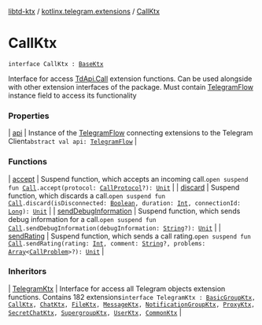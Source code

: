 [libtd-ktx](../../index.md) / [kotlinx.telegram.extensions](../index.md) / [CallKtx](./index.md)

# CallKtx

`interface CallKtx : `[`BaseKtx`](../-base-ktx/index.md)

Interface for access [TdApi.Call](https://tdlibx.github.io/td/docs/org/drinkless/td/libcore/telegram/TdApi.Call.html) extension functions. Can be used alongside with other extension
interfaces of the package. Must contain [TelegramFlow](../../kotlinx.telegram.core/-telegram-flow/index.md) instance field to access its functionality

### Properties

| [api](api.md) | Instance of the [TelegramFlow](../../kotlinx.telegram.core/-telegram-flow/index.md) connecting extensions to the Telegram Client`abstract val api: `[`TelegramFlow`](../../kotlinx.telegram.core/-telegram-flow/index.md) |

### Functions

| [accept](accept.md) | Suspend function, which accepts an incoming call.`open suspend fun `[`Call`](https://tdlibx.github.io/td/docs/org/drinkless/td/libcore/telegram/TdApi.Call.html)`.accept(protocol: `[`CallProtocol`](https://tdlibx.github.io/td/docs/org/drinkless/td/libcore/telegram/TdApi.CallProtocol.html)`?): `[`Unit`](https://kotlinlang.org/api/latest/jvm/stdlib/kotlin/-unit/index.html) |
| [discard](discard.md) | Suspend function, which discards a call.`open suspend fun `[`Call`](https://tdlibx.github.io/td/docs/org/drinkless/td/libcore/telegram/TdApi.Call.html)`.discard(isDisconnected: `[`Boolean`](https://kotlinlang.org/api/latest/jvm/stdlib/kotlin/-boolean/index.html)`, duration: `[`Int`](https://kotlinlang.org/api/latest/jvm/stdlib/kotlin/-int/index.html)`, connectionId: `[`Long`](https://kotlinlang.org/api/latest/jvm/stdlib/kotlin/-long/index.html)`): `[`Unit`](https://kotlinlang.org/api/latest/jvm/stdlib/kotlin/-unit/index.html) |
| [sendDebugInformation](send-debug-information.md) | Suspend function, which sends debug information for a call.`open suspend fun `[`Call`](https://tdlibx.github.io/td/docs/org/drinkless/td/libcore/telegram/TdApi.Call.html)`.sendDebugInformation(debugInformation: `[`String`](https://kotlinlang.org/api/latest/jvm/stdlib/kotlin/-string/index.html)`?): `[`Unit`](https://kotlinlang.org/api/latest/jvm/stdlib/kotlin/-unit/index.html) |
| [sendRating](send-rating.md) | Suspend function, which sends a call rating.`open suspend fun `[`Call`](https://tdlibx.github.io/td/docs/org/drinkless/td/libcore/telegram/TdApi.Call.html)`.sendRating(rating: `[`Int`](https://kotlinlang.org/api/latest/jvm/stdlib/kotlin/-int/index.html)`, comment: `[`String`](https://kotlinlang.org/api/latest/jvm/stdlib/kotlin/-string/index.html)`?, problems: `[`Array`](https://kotlinlang.org/api/latest/jvm/stdlib/kotlin/-array/index.html)`<`[`CallProblem`](https://tdlibx.github.io/td/docs/org/drinkless/td/libcore/telegram/TdApi.CallProblem.html)`>?): `[`Unit`](https://kotlinlang.org/api/latest/jvm/stdlib/kotlin/-unit/index.html) |

### Inheritors

| [TelegramKtx](../-telegram-ktx/index.md) | Interface for access all Telegram objects extension functions. Contains 182 extensions`interface TelegramKtx : `[`BasicGroupKtx`](../-basic-group-ktx/index.md)`, `[`CallKtx`](./index.md)`, `[`ChatKtx`](../-chat-ktx/index.md)`, `[`FileKtx`](../-file-ktx/index.md)`, `[`MessageKtx`](../-message-ktx/index.md)`, `[`NotificationGroupKtx`](../-notification-group-ktx/index.md)`, `[`ProxyKtx`](../-proxy-ktx/index.md)`, `[`SecretChatKtx`](../-secret-chat-ktx/index.md)`, `[`SupergroupKtx`](../-supergroup-ktx/index.md)`, `[`UserKtx`](../-user-ktx/index.md)`, `[`CommonKtx`](../-common-ktx/index.md) |

